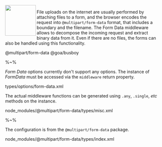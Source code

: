 <img src="https://raw.github.com/idiocc/core/master/images/multer.svg?sanitize=true" align="left" height="100">

File uploads on the internet are usually performed by attaching files to a form, and the browser encodes the request into `@multipart/form-data` format, that includes a boundary and the filename. The Form Data middleware allows to decompose the incoming request and extract binary data from it. Even if there are no files, the forms can also be handled using this functionality.

<include-typedefs>@multipart/form-data</include-typedefs>
<include-typedefs>@goa/busboy</include-typedefs>

%~%

_Form Data_ options currently don't support any options. The instance of _FormData_ must be accessed via the `middleware` return property.

<typedef level="2" narrow>types/options/form-data.xml</typedef>

The actual middleware functions can be generated using `.any`, `.single`, _etc_ methods on the instance.

<typedef level="2" name="FormData" narrow>node_modules/@multipart/form-data/types/misc.xml</typedef>

%~%

The configuration is from the <link external type="_multipart.FormData">`@multipart/form-data`</link> package.

<typedef level="2" name="FormDataConfig" narrow>node_modules/@multipart/form-data/types/index.xml</typedef>
